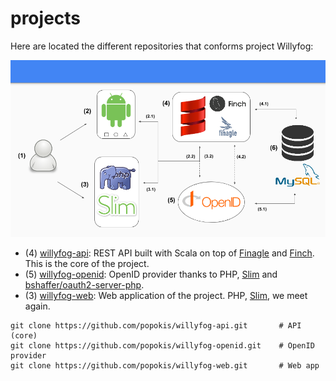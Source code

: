 projects
========

Here are located the different repositories that conforms project Willyfog:

![Architecture](../docs/architecture.png)

* (4) [willyfog-api](https://github.com/popokis/willyfog-api): REST API built with Scala on top of 
[Finagle](https://github.com/twitter/finagle) and 
[Finch](https://github.com/finagle/finch). This is the core of the project.
* (5) [willyfog-openid](https://github.com/popokis/willyfog-openid): OpenID provider thanks to PHP, 
[Slim](https://github.com/slimphp/Slim) and 
[bshaffer/oauth2-server-php](https://github.com/bshaffer/oauth2-server-php).
* (3) [willyfog-web](https://github.com/popokis/willyfog-web): Web application of the project. PHP, [Slim](https://github.com/slimphp/Slim), we meet again.

```
git clone https://github.com/popokis/willyfog-api.git       # API (core)
git clone https://github.com/popokis/willyfog-openid.git    # OpenID provider
git clone https://github.com/popokis/willyfog-web.git       # Web app
```